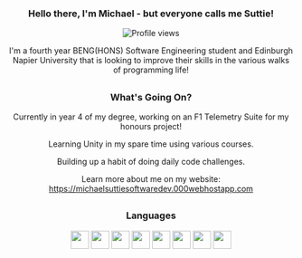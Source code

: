 <div align="center">

### Hello there, I'm Michael - but everyone calls me Suttie!
![Profile views](https://komarev.com/ghpvc/?username=Suttie23&color=red&style=flat)

I'm a fourth year BENG(HONS) Software Engineering student and Edinburgh Napier University that is looking to improve their skills in the various walks of programming life!
##
### What's Going On?
Currently in year 4 of my degree, working on an F1 Telemetry Suite for my honours project!
  
Learning Unity in my spare time using various courses.
  
Building up a habit of doing daily code challenges.
  
Learn more about me on my website: https://michaelsuttiesoftwaredev.000webhostapp.com
##
### Languages
<img width='32px' src='https://raw.githubusercontent.com/rahulbanerjee26/githubAboutMeGenerator/main/icons/cpp.svg'> <img width='32px' src='https://raw.githubusercontent.com/rahulbanerjee26/githubProfileReadmeGenerator/51f83dfc2091cdec25b7b33bd2d3da0996ec3efd/icons/csharp.svg'> <img width='32px' src='https://raw.githubusercontent.com/rahulbanerjee26/githubProfileReadmeGenerator/51f83dfc2091cdec25b7b33bd2d3da0996ec3efd/icons/css.svg'>  <img width='32px' src='https://raw.githubusercontent.com/rahulbanerjee26/githubProfileReadmeGenerator/51f83dfc2091cdec25b7b33bd2d3da0996ec3efd/icons/html.svg'> 
 <img width='32px' src='https://raw.githubusercontent.com/rahulbanerjee26/githubProfileReadmeGenerator/51f83dfc2091cdec25b7b33bd2d3da0996ec3efd/icons/php.svg'> 
 <img width='32px' src='https://raw.githubusercontent.com/rahulbanerjee26/githubProfileReadmeGenerator/51f83dfc2091cdec25b7b33bd2d3da0996ec3efd/icons/java.svg'> 
 <img width='32px' src='https://raw.githubusercontent.com/rahulbanerjee26/githubProfileReadmeGenerator/51f83dfc2091cdec25b7b33bd2d3da0996ec3efd/icons/javascript.svg'> 
 <img width='32px' src='https://raw.githubusercontent.com/rahulbanerjee26/githubProfileReadmeGenerator/51f83dfc2091cdec25b7b33bd2d3da0996ec3efd/icons/mysql.svg'> 
 

 ##
  
</div>

